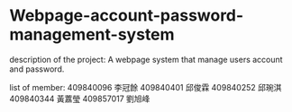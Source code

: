 # Webpage-account-password-management-system

description of the project: A webpage system that manage users account and password.

list of member:
409840096 李冠餘 
409840401 邱俊霖 
409840252 邱琬淇 
409840344 黃䕒瑩
409857017 劉旭峰
